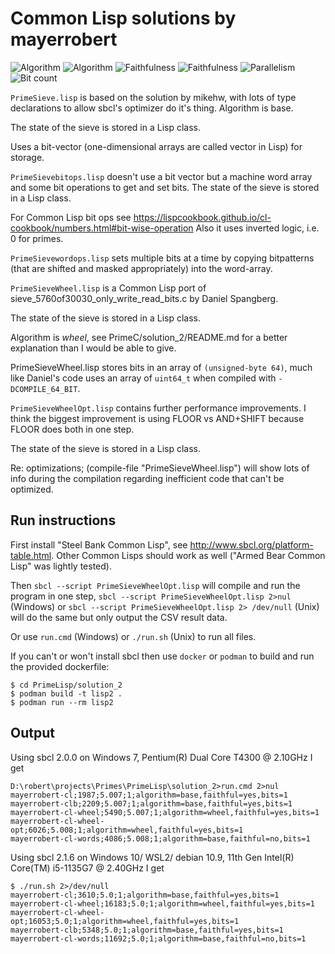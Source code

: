 # Common Lisp solutions by mayerrobert

![Algorithm](https://img.shields.io/badge/Algorithm-base-green)
![Algorithm](https://img.shields.io/badge/Algorithm-wheel-yellowgreen)
![Faithfulness](https://img.shields.io/badge/Faithful-yes-green)
![Faithfulness](https://img.shields.io/badge/Faithful-no-yellowgreen)
![Parallelism](https://img.shields.io/badge/Parallel-no-green)
![Bit count](https://img.shields.io/badge/Bits-1-green)

`PrimeSieve.lisp` is based on the solution by mikehw,
with lots of type declarations to allow sbcl's optimizer do it's thing.
Algorithm is base.

The state of the sieve is stored in a Lisp class.

Uses a bit-vector (one-dimensional arrays are called vector in Lisp)
for storage.

`PrimeSievebitops.lisp` doesn't use a bit vector but a machine word array and some bit operations to get and set bits.
The state of the sieve is stored in a Lisp class.

For Common Lisp bit ops see https://lispcookbook.github.io/cl-cookbook/numbers.html#bit-wise-operation
Also it uses inverted logic, i.e. 0 for primes.

`PrimeSievewordops.lisp` sets multiple bits at a time by copying bitpatterns (that are shifted and masked appropriately)
into the word-array.

`PrimeSieveWheel.lisp` is a Common Lisp port of sieve_5760of30030_only_write_read_bits.c
by Daniel Spangberg.

The state of the sieve is stored in a Lisp class.

Algorithm is _wheel_, see PrimeC/solution_2/README.md for a better explanation than I would be able to give.

PrimeSieveWheel.lisp stores bits in an array of `(unsigned-byte 64)`,
much like Daniel's code uses an array of `uint64_t` when compiled with `-DCOMPILE_64_BIT`.

`PrimeSieveWheelOpt.lisp` contains further performance improvements.
I think the biggest improvement is using FLOOR vs AND+SHIFT
because FLOOR does both in one step.

The state of the sieve is stored in a Lisp class.

Re: optimizations; (compile-file "PrimeSieveWheel.lisp") will show lots of info during the compilation
regarding inefficient code that can't be optimized.

## Run instructions

First install "Steel Bank Common Lisp", see http://www.sbcl.org/platform-table.html.
Other Common Lisps should work as well ("Armed Bear Common Lisp" was lightly tested).

Then
`sbcl --script PrimeSieveWheelOpt.lisp` will compile and run the program in one step,
`sbcl --script PrimeSieveWheelOpt.lisp 2>nul` (Windows) or
`sbcl --script PrimeSieveWheelOpt.lisp 2> /dev/null` (Unix)
will do the same but only output the CSV result data.

Or use `run.cmd` (Windows) or `./run.sh` (Unix) to run all files.

If you can't or won't install sbcl then use `docker` or `podman` to build and run the provided dockerfile:

    $ cd PrimeLisp/solution_2
    $ podman build -t lisp2 .
    $ podman run --rm lisp2

## Output

Using sbcl 2.0.0 on Windows 7, Pentium(R) Dual Core T4300 @ 2.10GHz I get

    D:\robert\projects\Primes\PrimeLisp\solution_2>run.cmd 2>nul
    mayerrobert-cl;1987;5.007;1;algorithm=base,faithful=yes,bits=1
    mayerrobert-clb;2209;5.007;1;algorithm=base,faithful=yes,bits=1
    mayerrobert-cl-wheel;5490;5.007;1;algorithm=wheel,faithful=yes,bits=1
    mayerrobert-cl-wheel-opt;6026;5.008;1;algorithm=wheel,faithful=yes,bits=1
    mayerrobert-cl-words;4086;5.008;1;algorithm=base,faithful=no,bits=1

Using sbcl 2.1.6 on Windows 10/ WSL2/ debian 10.9, 11th Gen Intel(R) Core(TM) i5-1135G7 @ 2.40GHz I get

    $ ./run.sh 2>/dev/null
    mayerrobert-cl;3610;5.0;1;algorithm=base,faithful=yes,bits=1
    mayerrobert-cl-wheel;16183;5.0;1;algorithm=wheel,faithful=yes,bits=1
    mayerrobert-cl-wheel-opt;16053;5.0;1;algorithm=wheel,faithful=yes,bits=1
    mayerrobert-clb;5348;5.0;1;algorithm=base,faithful=yes,bits=1
    mayerrobert-cl-words;11692;5.0;1;algorithm=base,faithful=no,bits=1
